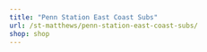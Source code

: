 ```yaml
---
title: "Penn Station East Coast Subs"
url: /st-matthews/penn-station-east-coast-subs/
shop: shop
---
```

